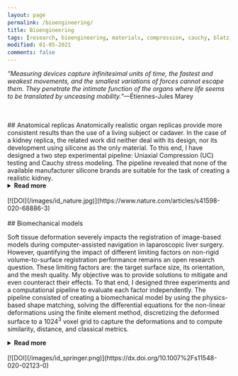 ```yaml
---
layout: page
permalink: /bioengineering/
title: Bioengineering
tags: [research, bioengineering, materials, compression, cauchy, blatz, biomechanical, finite, element]
modified: 01-05-2021
comments: false
---
```


_”Measuring devices capture infinitesimal units of time, the fastest and weakest movements, and the smallest variations of forces cannot escape them. They penetrate the intimate function of the organs where life seems to be translated by unceasing mobility.”_—Étiennes-Jules Marey

<br/>
<br/>
## Anatomical replicas
Anatomically realistic organ replicas provide more consistent results than the use of a living subject or cadaver. 
In the case of a kidney replica, the related work did neither deal with its design, nor its development using silicone as the only material.
To this end, I have designed a two step experimental pipeline: Uniaxial Compression (UC) testing and Cauchy stress modeling.
The pipeline revealed that none of the available manufacturer silicone brands are suitable for the task of creating a realistic kidney.
<details><summary><b>Read more</b></summary>
<p>
The main findings were: 
(1) the silicones advertised as corresponding to the target ranges of elastic properties of a human kidney do not fall within the required target compression moduli,
(2) the data we’ve shared showcases less variability and uncertainty (inc. low (E1) and high (E2) strain moduli), 
(3) the E(max) occurs at a much later stage, 
(4) the maximal reachable stress of the tested silicone mixtures is larger than literature-based reports, and
(5) the parameters characterizing the nonlinear elastic model of the silicone mixtures are made available for the purpose of nonlinear finite element simulation of an entire kidney. Altogether these results provide a reference for future work concerned by designing organ replicas.
</p><p>
All measured and curated data from the UC testing and the source code for the Cauchy stress modeling and technical validation are openly available at the <a href='https://archive.materialscloud.org/record/327'>Materials Cloud Archive</a>. A `<a href='https://bioengineeringcommunity.nature.com/posts/designing-anatomical-organ-replicas'>Behind the paper</a>’ post is published in <a href='https://bioengineeringcommunity.nature.com/channels/541-behind-the-paper'>Bioengineering</a>, a Nature Research Community section. 
</p>
</details>
<br/>
[![DOI](/images/id_nature.jpg)](https://www.nature.com/articles/s41598-020-68886-3)

<br/>
<br/>
## Biomechanical models

Soft tissue deformation severely impacts the registration of image-based models during computer-assisted navigation in laparoscopic liver surgery. 
However, quantifying the impact of different limiting factors on non-rigid volume-to-surface registration performance remains an open research question.
These limiting factors are: the target surface size, its orientation, and the mesh quality.
My objective was to provide solutions to mitigate and even counteract their effects.
To that end, I designed three experiments and a computational pipeline to evaluate each factor independently. 
The pipeline consisted of creating a biomechanical model by using the physics-based shape matching, solving the differential equations for the non-linear deformations using the finite element method, discretizing the deformed surface to a 1024<sup>3</sup> voxel grid to capture the deformations and to compute similarity, distance, and classical metrics.
<details><summary><b>Read more</b></summary>
<p>
Using the Hausdorff distance, I reported a statistical significance for the different partial surfaces used for registration. 
With the help of the evaluation pipeline and a sensitivity analysis, I found that removing non-manifold geometry and improving the mesh quality resulted in better registration performance.
Another important result is redefining the state of the art available surface size from 20 to 16.5% to successfully register the bioomechanical model.
The different strategies restricted the limiting factors and improved registration results. 
All reference data, models, and evaluation results are <a href='https://github.com/ghattab/EvalPBSM/'>openly available</a>.
</p>
</details>
<br/>
[![DOI](/images/id_springer.png)](https://dx.doi.org/10.1007%2Fs11548-020-02123-0)

